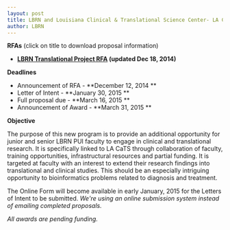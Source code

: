 ```yaml
---
layout: post
title: LBRN and Louisiana Clinical & Translational Science Center- LA CaTS Competition for Translational Science Projects
author: LBRN
---
```


**RFAs** (click on title to download proposal information)

- **<a href="{{ site.baseurl }}files/docs/LBRN Translational Project RFA v2014.12.18.pdf">LBRN Translational Project RFA</a>  (updated Dec 18, 2014)**


**Deadlines**

- Announcement of RFA - **December 12, 2014 **
- Letter of Intent - **January 30, 2015 **
- Full proposal due - **March 16, 2015 **
- Announcement of Award - **March 31, 2015 **

**Objective**

The purpose of this new program is to provide an additional opportunity for junior and senior LBRN PUI faculty to engage in clinical and translational research. It is specifically  linked to LA CaTS through collaboration of faculty, training opportunities, infrastructural resources and partial funding. It is targeted at faculty with an interest to extend their research findings into translational and clinical studies. This should be an especially intriguing opportunity to bioinformatics problems related to diagnosis and treatment.

The Online Form will become available in early January, 2015 for the Letters of Intent to be submitted. *We're using an online submission system instead of emailing completed proposals.*

*All awards are pending funding.*